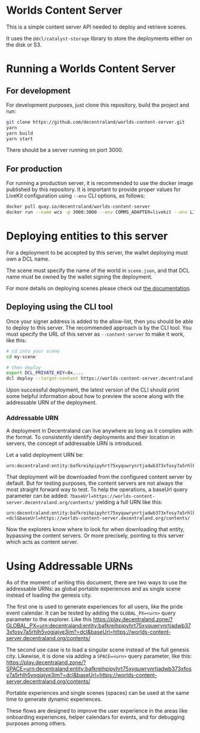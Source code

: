 # Worlds Content Server

This is a simple content server API needed to deploy and retrieve scenes.

It uses the `@dcl/catalyst-storage` library to store the deployments either on the disk or S3.


# Running a Worlds Content Server
## For development
For development purposes, just clone this repository, build the project and 
run:
```bash
git clone https://github.com/decentraland/worlds-content-server.git
yarn
yarn build
yarn start
```
There should be a server running on port 3000.

## For production
For running a production server, it is recommended to use the docker image 
published by this repository. It is important to provide proper values for 
LiveKit configuration using `--env` CLI options, as follows:
```bash
docker pull quay.io/decentraland/worlds-content-server
docker run --name wcs -p 3000:3000 --env COMMS_ADAPTER=livekit --env LIVEKIT_HOST=<your livekit url> --env LIVEKIT_API_KEY=<your api key> --env LIVEKIT_API_SECRET=<your secret>  quay.io/decentraland/worlds-content-server
```

# Deploying entities to this server

For a deployment to be accepted by this server, the wallet deploying must own a DCL name.

The scene must specify the name of the world in `scene.json`, and that DCL name must be owned by the wallet signing the deployment.

For more details on deploying scenes please check out [the documentation](https://docs.decentraland.org/creator/worlds/contributor/worlds/about/).


## Deploying using the CLI tool

Once your signer address is added to the allow-list, then you should be able to deploy to this server. The recommended approach is by the CLI tool. You must specify the URL of this server as `--content-server` to make it work, like this:

```bash
# cd into your scene
cd my-scene

# then deploy
export DCL_PRIVATE_KEY=0x....
dcl deploy --target-content https://worlds-content-server.decentraland.org
```

Upon successful deployment, the latest version of the CLI should print some helpful information about how to preview the scene along with the addressable URN of the deployment.

### Addressable URN

A deployment in Decentraland can live anywhere as long as it complies with the format. To consistently identify deployments and their location in servers, the concept of addressable URN is introduced.

Let a valid deployment URN be:
```
urn:decentraland:entity:bafkreihpipyhrt75xyquwrynrtjadwb373xfosy7a5rhlh5vogjajye3im
```

That deployment will be downloaded from the configured content server by default. But for testing purposes, the content servers are not always the most straight forward way to test. To help the operations, a baseUrl query parameter can be added: `?baseUrl=https://worlds-content-server.decentraland.org/contents/` yielding a full URN like this:

```
urn:decentraland:entity:bafkreihpipyhrt75xyquwrynrtjadwb373xfosy7a5rhlh5vogjajye3im?=dcl&baseUrl=https://worlds-content-server.decentraland.org/contents/
```

Now the explorers know where to look for when downloading that entity, bypassing the content servers. Or more precisely, pointing to this server which acts as content server.

# Using Addressable URNs

As of the moment of writing this document, there are two ways to use the addressable URNs: as global portable experiences and as single scene instead of loading the genesis city.

The first one is used to generate experiences for all users, like the pride event calendar. It can be tested by adding the `GLOBAL_PX=<urn>` query parameter to the explorer. Like this https://play.decentraland.zone/?GLOBAL_PX=urn:decentraland:entity:bafkreihpipyhrt75xyquwrynrtjadwb373xfosy7a5rhlh5vogjajye3im?=dcl&baseUrl=https://worlds-content-server.decentraland.org/contents/

The second use case is to load a singular scene instead of the full genesis city. Likewise, it is done via adding a `SPACE=<urn>` query parameter, like this: https://play.decentraland.zone/?SPACE=urn:decentraland:entity:bafkreihpipyhrt75xyquwrynrtjadwb373xfosy7a5rhlh5vogjajye3im?=dcl&baseUrl=https://worlds-content-server.decentraland.org/contents/

Portable experiences and single scenes (spaces) can be used at the same time to generate dynamic experiences.

These flows are designed to improve the user experience in the areas like onboarding experiences, helper calendars for events, and for debugging purposes among others.

